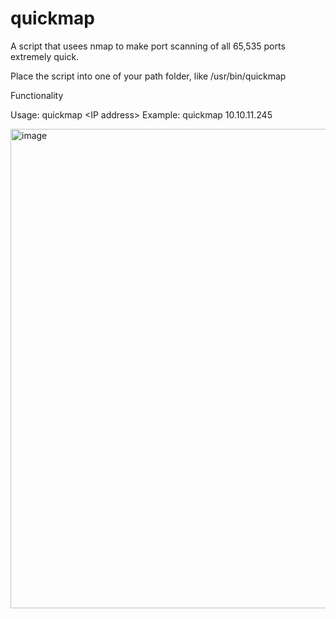 # quickmap
A script that usees nmap to make port scanning of all 65,535 ports extremely quick.

Place the script into one of your path folder, like /usr/bin/quickmap

Functionality

Usage: quickmap <IP address\>
Example: quickmap 10.10.11.245

<img width="767" alt="image" src="https://github.com/GuruOz/quickmap/assets/46161797/5a707835-34b1-4eb9-87e2-d98e63869407">

